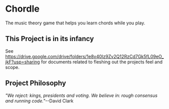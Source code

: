 # Chordle

The music theory game that helps you learn chords while you play.

## This Project is in its infancy

See https://drive.google.com/drive/folders/1e8v40Iz9Zv2Q12RzCd7Gk5fL09eO_jkF?usp=sharing for documents
related to fleshing out the projects feel and scope.

## Project Philosophy

*"We reject: kings, presidents and voting.
We believe in: rough consensus and running code."*--David Clark

